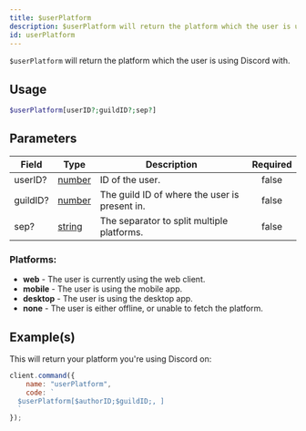 ```yaml
---
title: $userPlatform
description: $userPlatform will return the platform which the user is using Discord with.
id: userPlatform
---
```


`$userPlatform` will return the platform which the user is using Discord with.

## Usage

```php
$userPlatform[userID?;guildID?;sep?]
```

## Parameters

| Field    | Type                                                                                              | Description                                   | Required |
| -------- | ------------------------------------------------------------------------------------------------- | --------------------------------------------- | :------: |
| userID?  | [number](https://developer.mozilla.org/en-US/docs/Web/JavaScript/Reference/Global_Objects/Number) | ID of the user.                               |  false   |
| guildID? | [number](https://developer.mozilla.org/en-US/docs/Web/JavaScript/Reference/Global_Objects/Number) | The guild ID of where the user is present in. |  false   |
| sep?     | [string](https://developer.mozilla.org/en-US/docs/Web/JavaScript/Reference/Global_Objects/String) | The separator to split multiple platforms.    |  false   |

### Platforms:

-   **web** - The user is currently using the web client.
-   **mobile** - The user is using the mobile app.
-   **desktop** - The user is using the desktop app.
-   **none** - The user is either offline, or unable to fetch the platform.

## Example(s)

This will return your platform you're using Discord on:

```javascript
client.command({
    name: "userPlatform",
    code: `
  $userPlatform[$authorID;$guildID;, ]
  `
});
```
